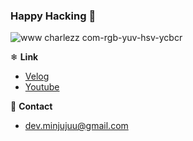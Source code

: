 ### Happy Hacking 💫

<!--
**minjujuu/minjujuu** is a ✨ _special_ ✨ repository because its `README.md` (this file) appears on your GitHub profile.

Here are some ideas to get you started:

- 🔭 I’m currently working on ...
- 🌱 I’m currently learning ...
- 👯 I’m looking to collaborate on ...
- 🤔 I’m looking for help with ...
- 💬 Ask me about ...
- 📫 How to reach me: ...
- 😄 Pronouns: ...
- ⚡ Fun fact: ...
-->

![www charlezz com-rgb-yuv-hsv-ycbcr](https://user-images.githubusercontent.com/79794414/163667099-b6b44392-1f81-428e-87db-f403f496541c.gif)

❄ **Link**
- [Velog](https://velog.io/@minjujuu)
- [Youtube](https://www.youtube.com/channel/UCckZ0bBmVXjxp8BbrgfhG4g/videos)

🌊 **Contact**
- dev.minjujuu@gmail.com
